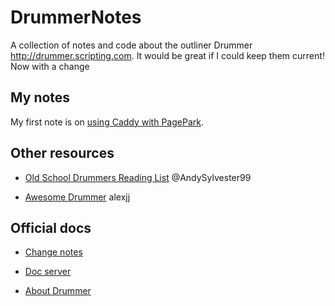 # DrummerNotes

A collection of notes and code about the outliner Drummer http://drummer.scripting.com. It would be great if I could keep them current! Now with a change

## My notes

My first note is on <a href="https://github.com/papascott/DrummerNotes/blob/main/caddy.md">using Caddy with PagePark</a>. 

## Other resources

- <a href="http://oldschooldrummers.andysylvester.com/">Old School Drummers Reading List</a>  @AndySylvester99

- <a href="https://github.com/alexjj/awesome-drummer">Awesome Drummer</a> alexjj

## Official docs

- <a href="http://scripting.com/drummer/blog/">Change notes</a>

- <a href="http://docserver.scripting.com/">Doc server</a>

- <a href="http://docserver.scripting.com/drummer/about.opml">About Drummer</a>

